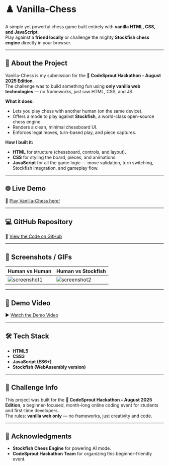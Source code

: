 # ♟️ Vanilla-Chess

A simple yet powerful chess game built entirely with **vanilla HTML, CSS, and JavaScript**.  
Play against a **friend locally** or challenge the mighty **Stockfish chess engine** directly in your browser.  

---

## 🚀 About the Project

Vanilla-Chess is my submission for the **🌱 CodeSprout Hackathon – August 2025 Edition**.  
The challenge was to build something fun using **only vanilla web technologies** — no frameworks, just raw HTML, CSS, and JS.  

**What it does:**  
- Lets you play chess with another human (on the same device).  
- Offers a mode to play against **Stockfish**, a world-class open-source chess engine.  
- Renders a clean, minimal chessboard UI.  
- Enforces legal moves, turn-based play, and piece captures.  

**How I built it:**  
- **HTML** for structure (chessboard, controls, and layout).  
- **CSS** for styling the board, pieces, and animations.  
- **JavaScript** for all the game logic — move validation, turn switching, Stockfish integration, and gameplay flow.  

---

## 🌐 Live Demo

🔗 [Play Vanilla-Chess here!](#) <!-- replace with your deployed link -->

---

## 💻 GitHub Repository

📂 [View the Code on GitHub](#) <!-- replace with your repo link -->

---

## 📸 Screenshots / GIFs  

| Human vs Human | Human vs Stockfish |
|----------------|--------------------|
| ![screenshot1](#) | ![screenshot2](#) |

---

## 🎥 Demo Video  

▶️ [Watch the Demo Video](#) <!-- replace with your demo video link -->

---

## 🛠️ Tech Stack

- **HTML5**
- **CSS3**
- **JavaScript (ES6+)**
- **Stockfish (WebAssembly version)**

---

## 📜 Challenge Info

This project was built for the **🌱 CodeSprout Hackathon – August 2025 Edition**, a beginner-focused, month-long online coding event for students and first-time developers.  
The rules: **vanilla web only** — no frameworks, just creativity and code.  

---

## 🤝 Acknowledgments

- **Stockfish Chess Engine** for powering AI mode.  
- **CodeSprout Hackathon Team** for organizing this beginner-friendly event.  
